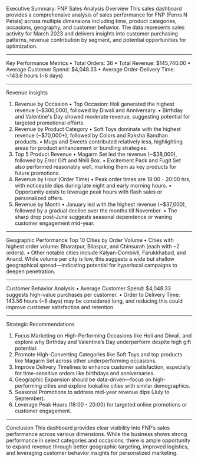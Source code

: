 Executive Summary: FNP Sales Analysis
Overview
This sales dashboard provides a comprehensive analysis of sales performance for FNP (Ferns N Petals) across multiple dimensions including time, product categories, occasions, geography, and customer behavior. The data represents sales activity for March 2023 and delivers insights into customer purchasing patterns, revenue contribution by segment, and potential opportunities for optimization.
________________________________________
Key Performance Metrics
•	Total Orders: 36
•	Total Revenue: $145,740.00
•	Average Customer Spend: $4,048.33
•	Average Order-Delivery Time: ~143.6 hours (~6 days)
________________________________________
Revenue Insights
1. Revenue by Occasion
•	Top Occasion: Holi generated the highest revenue (~$300,000), followed by Diwali and Anniversary.
•	Birthday and Valentine's Day showed moderate revenue, suggesting potential for targeted promotional efforts.
2. Revenue by Product Category
•	Soft Toys dominate with the highest revenue (~$70,000+), followed by Colors and Raksha Bandhan products.
•	Mugs and Sweets contributed relatively less, highlighting areas for product enhancement or bundling strategies.
3. Top 5 Product Revenue
•	Magarm Set led the revenue (~$38,000), followed by Error Gift and Nhill Box.
•	Excitement Pack and Fugit Set also performed reasonably well, marking them as key products for future promotions.
4. Revenue by Hour (Order Time)
•	Peak order times are 18:00 - 20:00 hrs, with noticeable dips during late night and early morning hours.
•	Opportunity exists to leverage peak hours with flash sales or personalized offers.
5. Revenue by Month
•	January led with the highest revenue (~$37,000), followed by a gradual decline over the months till November.
•	The sharp drop post-June suggests seasonal dependence or waning customer engagement mid-year.
________________________________________
Geographic Performance
Top 10 Cities by Order Volume
•	Cities with highest order volume: Bharatpur, Bilaspur, and Chinsurah (each with ~2 orders).
•	Other notable cities include Kalyan-Dombivli, Farukkhabad, and Anand.
While volume per city is low, this suggests a wide but shallow geographical spread—indicating potential for hyperlocal campaigns to deepen penetration.
________________________________________
Customer Behavior Analysis
•	Average Customer Spend: $4,048.33 suggests high-value purchases per customer.
•	Order to Delivery Time: 143.56 hours (~6 days) may be considered long, and reducing this could improve customer satisfaction and retention.
________________________________________
Strategic Recommendations
1.	Focus Marketing on High-Performing Occasions like Holi and Diwali, and explore why Birthday and Valentine’s Day underperform despite high gift potential.
2.	Promote High-Converting Categories like Soft Toys and top products like Magarm Set across other underperforming occasions.
3.	Improve Delivery Timelines to enhance customer satisfaction, especially for time-sensitive orders like birthdays and anniversaries.
4.	Geographic Expansion should be data-driven—focus on high-performing cities and explore lookalike cities with similar demographics.
5.	Seasonal Promotions to address mid-year revenue dips (July to September).
6.	Leverage Peak Hours (18:00 - 20:00) for targeted online promotions or customer engagement.
________________________________________
Conclusion
This dashboard provides clear visibility into FNP’s sales performance across various dimensions. While the business shows strong performance in select categories and occasions, there is ample opportunity to expand revenue through better geographic targeting, improved logistics, and leveraging customer behavior insights for personalized marketing.
